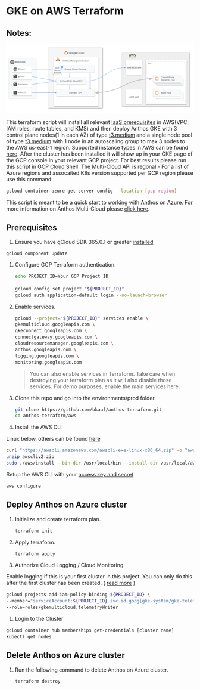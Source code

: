 # GKE on AWS Terraform

## Notes:
![Anthos Multi-Cloud](Anthos-Multi-AWS.png)

This terraform script will install all relevant [IaaS prerequisites](https://cloud.google.com/anthos/clusters/docs/multi-cloud/aws/how-to/prerequisites) in AWS(VPC, IAM roles, route tables, and KMS) and then deploy Anthos GKE with 3 control plane nodes(1 in each AZ) of type [t3.medium](https://aws.amazon.com/ec2/instance-types/t3/) and a single node pool of type [t3.medium](https://aws.amazon.com/ec2/instance-types/t3/)  with 1 node in an autoscaling group to max 3 nodes to the AWS us-east-1 region. Supported instance types in AWS can be found [here](https://cloud.google.com/anthos/clusters/docs/multi-cloud/aws/reference/supported-instance-types).  After the cluster has been installed it will show up in your GKE page of the GCP console in your relevant GCP project. For best results please run this script in [GCP Cloud Shell](https://cloud.google.com/shell/docs/using-cloud-shelll). The Multi-Cloud API is regonal - For a list of Azure regions and assocaited K8s version supported per GCP region please use this command:

```bash
gcloud container azure get-server-config --location [gcp-region]
```

 This script is meant to be a quick start to working with Anthos on Azure. For more information on Anthos Multi-Cloud please [click here](https://cloud.google.com/anthos/clusters/docs/multi-cloud/).

## Prerequisites

1. Ensure you have gCloud SDK 365.0.1 or greater [installed](https://cloud.google.com/sdk/docs/install)
```
gcloud component update
```

1. Configure GCP Terraform authentication.

   ```bash
   echo PROJECT_ID=Your GCP Project ID

   gcloud config set project "${PROJECT_ID}"
   gcloud auth application-default login --no-launch-browser
   ```

1. Enable services.

   ```bash
   gcloud --project="${PROJECT_ID}" services enable \
   gkemulticloud.googleapis.com \
   gkeconnect.googleapis.com \
   connectgateway.googleapis.com \
   cloudresourcemanager.googleapis.com \
   anthos.googleapis.com \
   logging.googleapis.com \
   monitoring.googleapis.com
   ```

   > You can also enable services in Terraform. Take care when destroying your terraform plan as it will also disable those services. For demo purposes, enable the main services here.

1. Clone this repo and go into the environments/prod folder.

   ```bash
   git clone https://github.com/bkauf/anthos-terraform.git
   cd anthos-terraform/aws
   ```

1. Install the AWS CLI

Linux below, others can be found [here](https://docs.aws.amazon.com/cli/latest/userguide/getting-started-install.html)
```bash
curl "https://awscli.amazonaws.com/awscli-exe-linux-x86_64.zip" -o "awscliv2.zip"
unzip awscliv2.zip
sudo ./aws/install --bin-dir /usr/local/bin --install-dir /usr/local/aws-cli --update
```

Setup the AWS CLI with your [access key and secret](https://docs.aws.amazon.com/cli/latest/userguide/getting-started-prereqs.html#getting-started-prereqs-keys)
```bash
aws configure
```

## Deploy Anthos on Azure cluster

1. Initialize and create terraform plan.

   ```bash
   terraform init

   ```

1. Apply terraform.

   ```bash
   terraform apply 
   ```
1.  Authorize Cloud Logging / Cloud Monitoring

 Enable logging if this is your first cluster in this project. You can only do this after the first cluster has been created. 
 ( [read more](https://cloud.google.com/anthos/clusters/docs/multi-cloud/aws/how-to/create-cluster#telemetry-agent-auth) )

  ``` bash
  gcloud projects add-iam-policy-binding ${PROJECT_ID} \
  --member="serviceAccount:${PROJECT_ID}.svc.id.goog[gke-system/gke-telemetry-agent]" \
  --role=roles/gkemulticloud.telemetryWriter
  ```


 1. Login to the Cluster

   ```bash
   gcloud container hub memberships get-credentials [cluster name]
   kubectl get nodes
   ```

## Delete Anthos on Azure cluster

1. Run the following command to delete Anthos on Azure cluster.

   ```bash
   terraform destroy 
   ```


